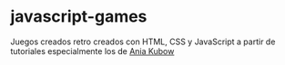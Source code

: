 # javascript-games

Juegos creados retro creados con HTML, CSS y JavaScript a partir de tutoriales especialmente los de [Ania Kubow](URL "https://www.youtube.com/channel/UC5DNytAJ6_FISueUfzZCVsw")
